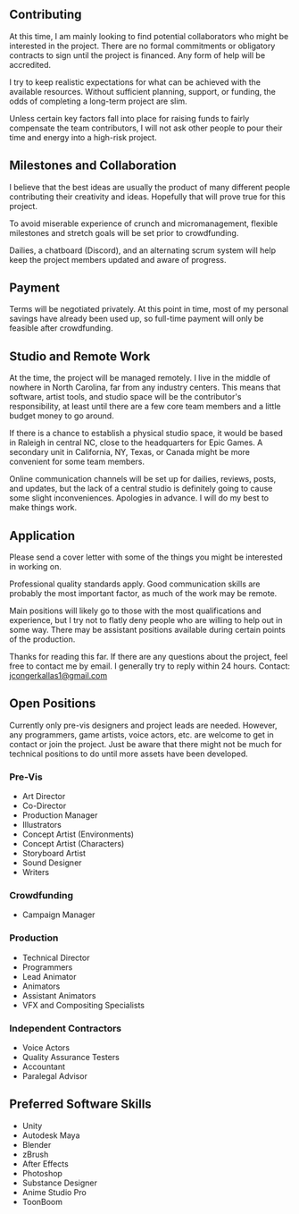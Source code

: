 ## Contributing
At this time, I am mainly looking to find potential collaborators who might be interested in the project.  There are no formal commitments or obligatory contracts to sign until the project is financed.  Any form of help will be accredited.

I try to keep realistic expectations for what can be achieved with the available resources.  Without sufficient planning, support, or funding, the odds of completing a long-term project are slim.  

Unless certain key factors fall into place for raising funds to fairly compensate the team contributors, I will not ask other people to pour their time and energy into a high-risk project. 

## Milestones and Collaboration
I believe that the best ideas are usually the product of many different people contributing their creativity and ideas.  Hopefully that will prove true for this project.  

To avoid miserable experience of crunch and micromanagement, flexible milestones and stretch goals will be set prior to crowdfunding.

Dailies, a chatboard (Discord), and an alternating scrum system will help keep the project members updated and aware of progress.

## Payment
Terms will be negotiated privately.  At this point in time, most of my personal savings have already been used up, so full-time payment will only be feasible after crowdfunding.

## Studio and Remote Work
At the time, the project will be managed remotely.  I live in the middle of nowhere in North Carolina, far from any industry centers.  This means that software, artist tools, and studio space will be the contributor's responsibility, at least until there are a few core team members and a little budget money to go around.

If there is a chance to establish a physical studio space, it would be based in Raleigh in central NC, close to the headquarters for Epic Games.  A secondary unit in California, NY, Texas, or Canada might be more convenient for some team members.

Online communication channels will be set up for dailies, reviews, posts, and updates, but the lack of a central studio is definitely going to cause some slight inconveniences.  Apologies in advance.  I will do my best to make things work.

## Application
Please send a cover letter with some of the things you might be interested in working on.  

Professional quality standards apply.  Good communication skills are probably the most important factor, as much of the work may be remote. 

Main positions will likely go to those with the most qualifications and experience, but I try not to flatly deny people who are willing to help out in some way.  There may be assistant positions available during certain points of the production.

Thanks for reading this far.  If there are any questions about the project, feel free to contact me by email.  I generally try to reply within 24 hours.
Contact: jcongerkallas1@gmail.com

## Open Positions
Currently only pre-vis designers and project leads are needed.  However, any programmers, game artists, voice actors, etc. are welcome to get in contact or join the project.  Just be aware that there might not be much for technical positions to do until more assets have been developed.

### Pre-Vis
- Art Director
- Co-Director
- Production Manager 
- Illustrators
- Concept Artist (Environments)
- Concept Artist (Characters)
- Storyboard Artist
- Sound Designer
- Writers

### Crowdfunding
- Campaign Manager

### Production
- Technical Director
- Programmers
- Lead Animator
- Animators
- Assistant Animators
- VFX and Compositing Specialists

### Independent Contractors
- Voice Actors
- Quality Assurance Testers
- Accountant
- Paralegal Advisor

## Preferred Software Skills
- Unity
- Autodesk Maya
- Blender
- zBrush
- After Effects
- Photoshop
- Substance Designer
- Anime Studio Pro
- ToonBoom

